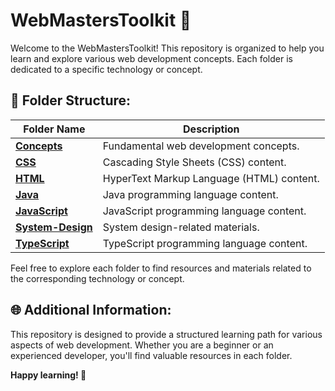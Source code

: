 # WebMastersToolkit 🧰

Welcome to the WebMastersToolkit! This repository is organized to help you learn and explore various web development concepts. Each folder is dedicated to a specific technology or concept.

## 📁 Folder Structure:

| Folder Name          | Description                            |
|----------------------|----------------------------------------|
| [**Concepts**](0.0-Concepts)         | Fundamental web development concepts.  |
| [**CSS**](2-Css)              | Cascading Style Sheets (CSS) content.  |
| [**HTML**](1-Html)             | HyperText Markup Language (HTML) content. |
| [**Java**](5-Java)             | Java programming language content.     |
| [**JavaScript**](3-JavaScript)       | JavaScript programming language content. |
| [**System-Design**](0.1-System-Design)    | System design-related materials.       |
| [**TypeScript**](4-TypeScript)       | TypeScript programming language content. |

Feel free to explore each folder to find resources and materials related to the corresponding technology or concept.
## 🌐 Additional Information:

This repository is designed to provide a structured learning path for various aspects of web development. Whether you are a beginner or an experienced developer, you'll find valuable resources in each folder.

**Happy learning! 🚀**
